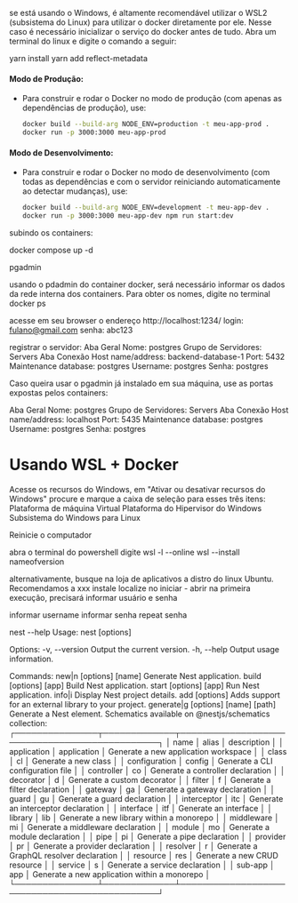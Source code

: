 se está usando o Windows, é altamente recomendável utilizar o WSL2 (subsistema do Linux) para utilizar o docker diretamente por ele. 
Nesse caso é necessário inicializar o serviço do docker antes de tudo. 
Abra um terminal do linux e digite o comando a seguir: 


yarn install
yarn add reflect-metadata


#### **Modo de Produção:**
- Para construir e rodar o Docker no modo de produção (com apenas as dependências de produção), use:

  ```bash
  docker build --build-arg NODE_ENV=production -t meu-app-prod .
  docker run -p 3000:3000 meu-app-prod
  ```

#### **Modo de Desenvolvimento:**
- Para construir e rodar o Docker no modo de desenvolvimento (com todas as dependências e com o servidor reiniciando automaticamente ao detectar mudanças), use:

  ```bash
  docker build --build-arg NODE_ENV=development -t meu-app-dev .
  docker run -p 3000:3000 meu-app-dev npm run start:dev
  ```

subindo os containers: 

docker compose up -d


pgadmin

usando o pdadmin do container docker, será necessário informar os dados da rede interna dos containers. 
Para obter os nomes, digite no terminal
docker ps

acesse em seu browser o endereço http://localhost:1234/
login: fulano@gmail.com
senha: abc123

registrar o servidor: 
Aba Geral
Nome: postgres
Grupo de Servidores: Servers
Aba Conexão
Host name/address: backend-database-1 
Port: 5432 
Maintenance database: postgres
Username: postgres
Senha: postgres

Caso queira usar o pgadmin já instalado em sua máquina, use as portas expostas pelos containers: 

Aba Geral
Nome: postgres
Grupo de Servidores: Servers
Aba Conexão
Host name/address: localhost
Port: 5435
Maintenance database: postgres
Username: postgres
Senha: postgres


# Usando WSL + Docker

Acesse os recursos do Windows, em "Ativar ou desativar recursos do Windows"
procure e marque a caixa de seleção para esses três itens:
	Plataforma de máquina Virtual
	Plataforma do Hipervisor do Windows
	Subsistema do Windows para Linux

Reinicie o computador

abra o terminal do powershell
digite 
wsl -l --online
wsl --install nameofversion

alternativamente, busque na loja de aplicativos a distro do linux Ubuntu. Recomendamos a xxx
instale
localize no iniciar - abrir
na primeira execução, precisará informar usuário e senha

informar username
informar senha
repeat senha



nest --help
Usage: nest <command> [options]

Options:
  -v, --version                                   Output the current version.
  -h, --help                                      Output usage information.

Commands:
  new|n [options] [name]                          Generate Nest application.
  build [options] [app]                           Build Nest application.
  start [options] [app]                           Run Nest application.
  info|i                                          Display Nest project details.
  add [options] <library>                         Adds support for an external library to your project.
  generate|g [options] <schematic> [name] [path]  Generate a Nest element.
    Schematics available on @nestjs/schematics collection:
      ┌───────────────┬─────────────┬──────────────────────────────────────────────┐
      │ name          │ alias       │ description                                  │
      │ application   │ application │ Generate a new application workspace         │
      │ class         │ cl          │ Generate a new class                         │
      │ configuration │ config      │ Generate a CLI configuration file            │
      │ controller    │ co          │ Generate a controller declaration            │
      │ decorator     │ d           │ Generate a custom decorator                  │
      │ filter        │ f           │ Generate a filter declaration                │
      │ gateway       │ ga          │ Generate a gateway declaration               │
      │ guard         │ gu          │ Generate a guard declaration                 │
      │ interceptor   │ itc         │ Generate an interceptor declaration          │
      │ interface     │ itf         │ Generate an interface                        │
      │ library       │ lib         │ Generate a new library within a monorepo     │
      │ middleware    │ mi          │ Generate a middleware declaration            │
      │ module        │ mo          │ Generate a module declaration                │
      │ pipe          │ pi          │ Generate a pipe declaration                  │
      │ provider      │ pr          │ Generate a provider declaration              │
      │ resolver      │ r           │ Generate a GraphQL resolver declaration      │
      │ resource      │ res         │ Generate a new CRUD resource                 │
      │ service       │ s           │ Generate a service declaration               │
      │ sub-app       │ app         │ Generate a new application within a monorepo │
      └───────────────┴─────────────┴──────────────────────────────────────────────┘
